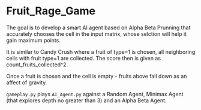 # Fruit_Rage_Game
The goal is to develop a smart AI agent based on Alpha Beta Prunning that accurately chooses the cell in the input matrix, whose selction will help it gain maximum points.

It is similar to Candy Crush where a fruit of type=1 is chosen, all neighboring cells with fruit type=1 are collected. 
The score then is given as count_fruits_collected^2.

Once a fruit is chosen and the cell is empty - fruits above fall down as an affect of gravity.

`gameplay.py` plays `AI_Agent.py` against a Random Agent, Minimax Agent (that explores depth no greater than 3) and an Alpha Beta Agent.
